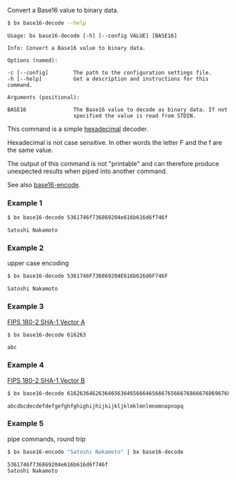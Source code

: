Convert a Base16 value to binary data.
```sh
$ bx base16-decode --help
```
```
Usage: bx base16-decode [-h] [--config VALUE] [BASE16]

Info: Convert a Base16 value to binary data.

Options (named):

-c [--config]        The path to the configuration settings file.
-h [--help]          Get a description and instructions for this command.

Arguments (positional):

BASE16               The Base16 value to decode as binary data. If not
                     specified the value is read from STDIN.
```
This command is a simple [hexadecimal](http://en.wikipedia.org/wiki/Hexadecimal) decoder.

Hexadecimal is not case sensitive. In other words the letter F and the f are the same value.

The output of this command is not "printable" and can therefore produce unexpected results when piped into another command.

See also [base16-encode](bx-base16-encode).
### Example 1
```sh
$ bx base16-decode 5361746f736869204e616b616d6f746f
```
```
Satoshi Nakamoto
```
### Example 2
upper case encoding
```sh
$ bx base16-decode 5361746F736869204E616b616d6F746F
```
```
Satoshi Nakamoto
```
### Example 3
[FIPS 180-2 SHA-1 Vector A](http://www.nsrl.nist.gov/testdata)
```sh
$ bx base16-decode 616263
```
```
abc
```
### Example 4
[FIPS 180-2 SHA-1 Vector B](http://www.nsrl.nist.gov/testdata)
```sh
$ bx base16-decode 6162636462636465636465666465666765666768666768696768696a68696a6b696a6b6c6a6b6c6d6b6c6d6e6c6d6e6f6d6e6f706e6f7071
```
```
abcdbcdecdefdefgefghfghighijhijkijkljklmklmnlmnomnopnopq
```
### Example 5
pipe commands, round trip
```sh
$ bx base16-encode "Satoshi Nakamoto" | bx base16-decode
```
```
5361746f736869204e616b616d6f746f
Satoshi Nakamoto
```